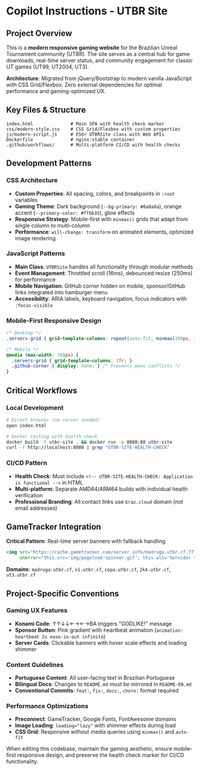 # Copilot Instructions - UTBR Site

## Project Overview

This is a **modern responsive gaming website** for the Brazilian Unreal Tournament community (UTBR). The site serves as a central hub for game downloads, real-time server status, and community engagement for classic UT games (UT99, UT2004, UT3).

**Architecture**: Migrated from jQuery/Bootstrap to modern vanilla JavaScript with CSS Grid/Flexbox. Zero external dependencies for optimal performance and gaming-optimized UX.

## Key Files & Structure

```
index.html              # Main SPA with health check marker
css/modern-style.css    # CSS Grid/Flexbox with custom properties
js/modern-script.js     # ES6+ UTBRSite class with Web APIs
Dockerfile              # nginx:stable container
.github/workflows/      # Multi-platform CI/CD with health checks
```

## Development Patterns

### CSS Architecture
- **Custom Properties**: All spacing, colors, and breakpoints in `:root` variables
- **Gaming Theme**: Dark background (`--bg-primary: #0a0a0a`), orange accent (`--primary-color: #ff6b35`), glow effects
- **Responsive Strategy**: Mobile-first with `minmax()` grids that adapt from single column to multi-column
- **Performance**: `will-change: transform` on animated elements, optimized image rendering

### JavaScript Patterns
- **Main Class**: `UTBRSite` handles all functionality through modular methods
- **Event Management**: Throttled scroll (16ms), debounced resize (250ms) for performance
- **Mobile Navigation**: GitHub corner hidden on mobile, sponsor/GitHub links integrated into hamburger menu
- **Accessibility**: ARIA labels, keyboard navigation, focus indicators with `:focus-visible`

### Mobile-First Responsive Design
```css
/* Desktop */
.servers-grid { grid-template-columns: repeat(auto-fit, minmax(280px, 1fr)); }

/* Mobile */
@media (max-width: 768px) {
  .servers-grid { grid-template-columns: 1fr; }
  .github-corner { display: none; } /* Prevents menu conflicts */
}
```

## Critical Workflows

### Local Development
```bash
# Direct browser (no server needed)
open index.html

# Docker testing with health check
docker build -t utbr-site . && docker run -p 8080:80 utbr-site
curl -f http://localhost:8080 | grep "UTBR-SITE-HEALTH-CHECK"
```

### CI/CD Pattern
- **Health Check**: Must include `<!-- UTBR-SITE-HEALTH-CHECK: Application is functional -->` in HTML
- **Multi-platform**: Separate AMD64/ARM64 builds with individual health verification
- **Professional Branding**: All contact links use `braz.cloud` domain (not email addresses)

## GameTracker Integration

**Critical Pattern**: Real-time server banners with fallback handling
```html
<img src="https://cache.gametracker.com/server_info/madruga.utbr.cf:7777/b_560_95_1.png"
     onerror="this.src='img/pageload-spinner.gif'; this.alt='Servidor temporariamente indisponível';">
```

**Domains**: `madruga.utbr.cf`, `x1.utbr.cf`, `copa.utbr.cf`, `2k4.utbr.cf`, `ut3.utbr.cf`

## Project-Specific Conventions

### Gaming UX Features
- **Konami Code**: ↑↑↓↓←→←→BA triggers "GODLIKE!" message
- **Sponsor Button**: Pink gradient with heartbeat animation (`animation: heartbeat 2s ease-in-out infinite`)
- **Server Cards**: Clickable banners with hover scale effects and loading shimmer

### Content Guidelines
- **Portuguese Content**: All user-facing text in Brazilian Portuguese
- **Bilingual Docs**: Changes to `README.md` must be mirrored in `README-EN.md`
- **Conventional Commits**: `feat:`, `fix:`, `docs:`, `chore:` format required

### Performance Optimizations
- **Preconnect**: GameTracker, Google Fonts, FontAwesome domains
- **Image Loading**: `loading="lazy"` with shimmer effects during load
- **CSS Grid**: Responsive without media queries using `minmax()` and `auto-fit`

When editing this codebase, maintain the gaming aesthetic, ensure mobile-first responsive design, and preserve the health check marker for CI/CD functionality.
